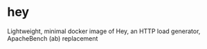 # hey
Lightweight, minimal docker image of Hey, an HTTP load generator, ApacheBench (ab) replacement 
